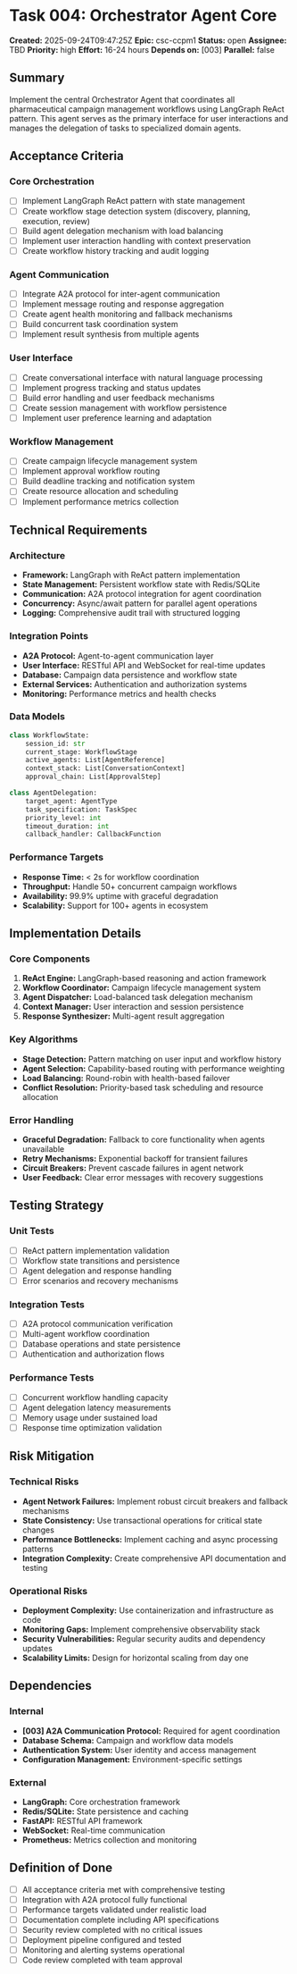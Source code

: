 # Task 004: Orchestrator Agent Core

**Created:** 2025-09-24T09:47:25Z
**Epic:** csc-ccpm1
**Status:** open
**Assignee:** TBD
**Priority:** high
**Effort:** 16-24 hours
**Depends on:** [003]
**Parallel:** false

## Summary

Implement the central Orchestrator Agent that coordinates all pharmaceutical campaign management workflows using LangGraph ReAct pattern. This agent serves as the primary interface for user interactions and manages the delegation of tasks to specialized domain agents.

## Acceptance Criteria

### Core Orchestration
- [ ] Implement LangGraph ReAct pattern with state management
- [ ] Create workflow stage detection system (discovery, planning, execution, review)
- [ ] Build agent delegation mechanism with load balancing
- [ ] Implement user interaction handling with context preservation
- [ ] Create workflow history tracking and audit logging

### Agent Communication
- [ ] Integrate A2A protocol for inter-agent communication
- [ ] Implement message routing and response aggregation
- [ ] Create agent health monitoring and fallback mechanisms
- [ ] Build concurrent task coordination system
- [ ] Implement result synthesis from multiple agents

### User Interface
- [ ] Create conversational interface with natural language processing
- [ ] Implement progress tracking and status updates
- [ ] Build error handling and user feedback mechanisms
- [ ] Create session management with workflow persistence
- [ ] Implement user preference learning and adaptation

### Workflow Management
- [ ] Create campaign lifecycle management system
- [ ] Implement approval workflow routing
- [ ] Build deadline tracking and notification system
- [ ] Create resource allocation and scheduling
- [ ] Implement performance metrics collection

## Technical Requirements

### Architecture
- **Framework:** LangGraph with ReAct pattern implementation
- **State Management:** Persistent workflow state with Redis/SQLite
- **Communication:** A2A protocol integration for agent coordination
- **Concurrency:** Async/await pattern for parallel agent operations
- **Logging:** Comprehensive audit trail with structured logging

### Integration Points
- **A2A Protocol:** Agent-to-agent communication layer
- **User Interface:** RESTful API and WebSocket for real-time updates
- **Database:** Campaign data persistence and workflow state
- **External Services:** Authentication and authorization systems
- **Monitoring:** Performance metrics and health checks

### Data Models
```python
class WorkflowState:
    session_id: str
    current_stage: WorkflowStage
    active_agents: List[AgentReference]
    context_stack: List[ConversationContext]
    approval_chain: List[ApprovalStep]

class AgentDelegation:
    target_agent: AgentType
    task_specification: TaskSpec
    priority_level: int
    timeout_duration: int
    callback_handler: CallbackFunction
```

### Performance Targets
- **Response Time:** < 2s for workflow coordination
- **Throughput:** Handle 50+ concurrent campaign workflows
- **Availability:** 99.9% uptime with graceful degradation
- **Scalability:** Support for 100+ agents in ecosystem

## Implementation Details

### Core Components
1. **ReAct Engine:** LangGraph-based reasoning and action framework
2. **Workflow Coordinator:** Campaign lifecycle management system
3. **Agent Dispatcher:** Load-balanced task delegation mechanism
4. **Context Manager:** User interaction and session persistence
5. **Response Synthesizer:** Multi-agent result aggregation

### Key Algorithms
- **Stage Detection:** Pattern matching on user input and workflow history
- **Agent Selection:** Capability-based routing with performance weighting
- **Load Balancing:** Round-robin with health-based failover
- **Conflict Resolution:** Priority-based task scheduling and resource allocation

### Error Handling
- **Graceful Degradation:** Fallback to core functionality when agents unavailable
- **Retry Mechanisms:** Exponential backoff for transient failures
- **Circuit Breakers:** Prevent cascade failures in agent network
- **User Feedback:** Clear error messages with recovery suggestions

## Testing Strategy

### Unit Tests
- [ ] ReAct pattern implementation validation
- [ ] Workflow state transitions and persistence
- [ ] Agent delegation and response handling
- [ ] Error scenarios and recovery mechanisms

### Integration Tests
- [ ] A2A protocol communication verification
- [ ] Multi-agent workflow coordination
- [ ] Database operations and state persistence
- [ ] Authentication and authorization flows

### Performance Tests
- [ ] Concurrent workflow handling capacity
- [ ] Agent delegation latency measurements
- [ ] Memory usage under sustained load
- [ ] Response time optimization validation

## Risk Mitigation

### Technical Risks
- **Agent Network Failures:** Implement robust circuit breakers and fallback mechanisms
- **State Consistency:** Use transactional operations for critical state changes
- **Performance Bottlenecks:** Implement caching and async processing patterns
- **Integration Complexity:** Create comprehensive API documentation and testing

### Operational Risks
- **Deployment Complexity:** Use containerization and infrastructure as code
- **Monitoring Gaps:** Implement comprehensive observability stack
- **Security Vulnerabilities:** Regular security audits and dependency updates
- **Scalability Limits:** Design for horizontal scaling from day one

## Dependencies

### Internal
- **[003] A2A Communication Protocol:** Required for agent coordination
- **Database Schema:** Campaign and workflow data models
- **Authentication System:** User identity and access management
- **Configuration Management:** Environment-specific settings

### External
- **LangGraph:** Core orchestration framework
- **Redis/SQLite:** State persistence and caching
- **FastAPI:** RESTful API framework
- **WebSocket:** Real-time communication
- **Prometheus:** Metrics collection and monitoring

## Definition of Done
- [ ] All acceptance criteria met with comprehensive testing
- [ ] Integration with A2A protocol fully functional
- [ ] Performance targets validated under realistic load
- [ ] Documentation complete including API specifications
- [ ] Security review completed with no critical issues
- [ ] Deployment pipeline configured and tested
- [ ] Monitoring and alerting systems operational
- [ ] Code review completed with team approval